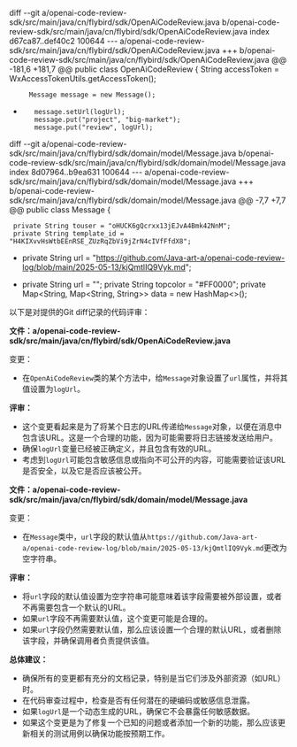 diff --git a/openai-code-review-sdk/src/main/java/cn/flybird/sdk/OpenAiCodeReview.java b/openai-code-review-sdk/src/main/java/cn/flybird/sdk/OpenAiCodeReview.java
index d67ca87..def40c2 100644
--- a/openai-code-review-sdk/src/main/java/cn/flybird/sdk/OpenAiCodeReview.java
+++ b/openai-code-review-sdk/src/main/java/cn/flybird/sdk/OpenAiCodeReview.java
@@ -181,6 +181,7 @@ public class OpenAiCodeReview {
         String accessToken = WxAccessTokenUtils.getAccessToken();
 
         Message message = new Message();
+        message.setUrl(logUrl);
         message.put("project", "big-market");
         message.put("review", logUrl);
 
diff --git a/openai-code-review-sdk/src/main/java/cn/flybird/sdk/domain/model/Message.java b/openai-code-review-sdk/src/main/java/cn/flybird/sdk/domain/model/Message.java
index 8d07964..b9ea631 100644
--- a/openai-code-review-sdk/src/main/java/cn/flybird/sdk/domain/model/Message.java
+++ b/openai-code-review-sdk/src/main/java/cn/flybird/sdk/domain/model/Message.java
@@ -7,7 +7,7 @@ public class Message {
 
     private String touser = "oHUCK6gQcrxx13jEJvA4Bmk42NnM";
     private String template_id = "H4KIXvvHsWtbEEnRSE_ZUzRqZbVi9jZrN4cIVfFfdX8";
-    private String url = "https://github.com/Java-art-a/openai-code-review-log/blob/main/2025-05-13/kjQmtlIQ9Vyk.md";
+    private String url = "";
     private String topcolor = "#FF0000";
     private Map<String, Map<String, String>> data = new HashMap<>();
 
以下是对提供的Git diff记录的代码评审：

**文件：a/openai-code-review-sdk/src/main/java/cn/flybird/sdk/OpenAiCodeReview.java**

变更：
- 在`OpenAiCodeReview`类的某个方法中，给`Message`对象设置了`url`属性，并将其值设置为`logUrl`。

**评审：**
- 这个变更看起来是为了将某个日志的URL传递给`Message`对象，以便在消息中包含该URL。这是一个合理的功能，因为可能需要将日志链接发送给用户。
- 确保`logUrl`变量已经被正确定义，并且包含有效的URL。
- 考虑到`logUrl`可能包含敏感信息或指向不可公开的内容，可能需要验证该URL是否安全，以及它是否应该被公开。

**文件：a/openai-code-review-sdk/src/main/java/cn/flybird/sdk/domain/model/Message.java**

变更：
- 在`Message`类中，`url`字段的默认值从`https://github.com/Java-art-a/openai-code-review-log/blob/main/2025-05-13/kjQmtlIQ9Vyk.md`更改为空字符串。

**评审：**
- 将`url`字段的默认值设置为空字符串可能意味着该字段需要被外部设置，或者不再需要包含一个默认的URL。
- 如果`url`字段不再需要默认值，这个变更可能是合理的。
- 如果`url`字段仍然需要默认值，那么应该设置一个合理的默认URL，或者删除该字段，并确保调用者负责提供该值。

**总体建议：**
- 确保所有的变更都有充分的文档记录，特别是当它们涉及外部资源（如URL）时。
- 在代码审查过程中，检查是否有任何潜在的硬编码或敏感信息泄露。
- 如果`logUrl`是一个动态生成的URL，确保它不会暴露任何敏感数据。
- 如果这个变更是为了修复一个已知的问题或者添加一个新的功能，那么应该更新相关的测试用例以确保功能按预期工作。